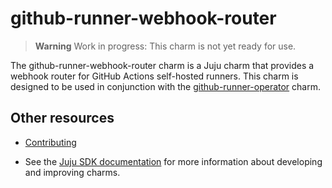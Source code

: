 <!--
Avoid using this README file for information that is maintained or published elsewhere, e.g.:

* metadata.yaml > published on Charmhub
* documentation > published on (or linked to from) Charmhub
* detailed contribution guide > documentation or CONTRIBUTING.md

Use links instead.
-->

# github-runner-webhook-router

> **Warning**
Work in progress: This charm is not yet ready for use.

The github-runner-webhook-router charm is a Juju charm that provides a webhook router for GitHub Actions self-hosted runners. 
This charm is designed to be used in conjunction with the [github-runner-operator](https://github.com/canonical/github-runner-operator) charm.


## Other resources

<!-- If your charm is documented somewhere else other than Charmhub, provide a link separately. -->

- [Contributing](CONTRIBUTING.md) <!-- or link to other contribution documentation -->

- See the [Juju SDK documentation](https://juju.is/docs/sdk) for more information about developing and improving charms.
